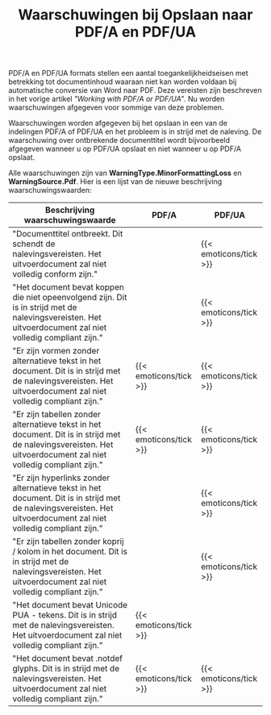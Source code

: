 ﻿---
title: Waarschuwingen bij Opslaan naar PDF/A en PDF/UA
second_title: Aspose.Words voor C++
articleTitle: Waarschuwingen voor toegankelijkheidsproblemen bij het opslaan naar PDF/A en PDF/UA
linktitle: Waarschuwingen voor toegankelijkheidsproblemen bij het opslaan naar PDF/A en PDF/UA
description: "PDF/A en PDF/UA stellen toegankelijkheidseisen met betrekking tot documentinhoud. Wanneer het opslaan naar PDF/A of PDF/UA in C++ en het probleem de naleving schendt, wordt een waarschuwing afgegeven."
type: docs
weight: 39
url: /nl/cpp/warnings-when-saving-to-pdfa-and-pdfua/
timestamp: 2024-01-27-14-07-04
---

PDF/A en PDF/UA formats stellen een aantal toegankelijkheidseisen met betrekking tot documentinhoud waaraan niet kan worden voldaan bij automatische conversie van Word naar PDF. Deze vereisten zijn beschreven in het vorige artikel *"Working with PDF/A or PDF/UA"*. Nu worden waarschuwingen afgegeven voor sommige van deze problemen.

Waarschuwingen worden afgegeven bij het opslaan in een van de indelingen PDF/A of PDF/UA en het probleem is in strijd met de naleving. De waarschuwing over ontbrekende documenttitel wordt bijvoorbeeld afgegeven wanneer u op PDF/UA opslaat en niet wanneer u op PDF/A opslaat.

Alle waarschuwingen zijn van **WarningType.MinorFormattingLoss** en **WarningSource.Pdf**. Hier is een lijst van de nieuwe beschrijving waarschuwingswaarden:

| Beschrijving waarschuwingswaarde | PDF/A | PDF/UA |
| ------------------------------------------------------------ | ---------------------- | ---------------------- |
| "Documenttitel ontbreekt. Dit schendt de nalevingsvereisten. Het uitvoerdocument zal niet volledig conform zijn." |  | {{< emoticons/tick >}} |
| "Het document bevat koppen die niet opeenvolgend zijn. Dit is in strijd met de nalevingsvereisten. Het uitvoerdocument zal niet volledig compliant zijn." |  | {{< emoticons/tick >}} |
| "Er zijn vormen zonder alternatieve tekst in het document. Dit is in strijd met de nalevingsvereisten. Het uitvoerdocument zal niet volledig compliant zijn." | {{< emoticons/tick >}} | {{< emoticons/tick >}} |
| "Er zijn tabellen zonder alternatieve tekst in het document. Dit is in strijd met de nalevingsvereisten. Het uitvoerdocument zal niet volledig compliant zijn." | {{< emoticons/tick >}} | {{< emoticons/tick >}} |
| "Er zijn hyperlinks zonder alternatieve tekst in het document. Dit is in strijd met de nalevingsvereisten. Het uitvoerdocument zal niet volledig compliant zijn." |  | {{< emoticons/tick >}} |
| "Er zijn tabellen zonder koprij / kolom in het document. Dit is in strijd met de nalevingsvereisten. Het uitvoerdocument zal niet volledig compliant zijn." |  | {{< emoticons/tick >}} |
| "Het document bevat Unicode PUA - tekens. Dit is in strijd met de nalevingsvereisten. Het uitvoerdocument zal niet volledig compliant zijn." | {{< emoticons/tick >}} |  |
| "Het document bevat .notdef glyphs. Dit is in strijd met de nalevingsvereisten. Het uitvoerdocument zal niet volledig compliant zijn." | {{< emoticons/tick >}} | {{< emoticons/tick >}} |
